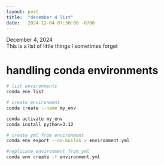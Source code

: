 ```yaml
---
layout: post
title:  "december 4 list"
date:   2024-12-04 07:30:00 -0700
---
```


December 4, 2024  
This is a list of little things I sometimes forget

# handling conda environments
```bash
# list environments
conda env list

# create environment
conda create --name my_env

conda activate my_env
conda install python=3.12

# create yml from environment
conda env export --no-builds > environment.yml

#replicate environment from yml
conda env create -f environment.yml
```
